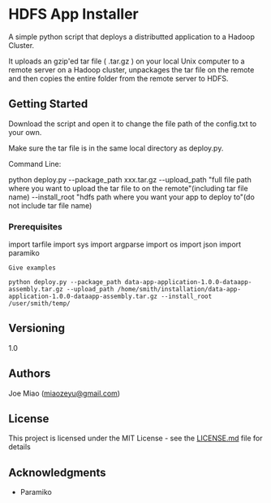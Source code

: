 # HDFS App Installer

A simple python script that deploys a distributted application to a Hadoop Cluster. 

It uploads an gzip'ed tar file ( .tar.gz ) on your local Unix computer to a remote server on a Hadoop cluster, unpackages the tar file on the remote and then copies the entire folder from the remote server to HDFS.

## Getting Started

Download the script and open it to change the file path of the config.txt
to your own.

Make sure the tar file is in the same local directory as deploy.py.

Command Line:

python deploy.py --package_path xxx.tar.gz --upload_path "full file path where you want to upload the tar file to on the remote"(including tar file name) --install_root "hdfs path where you want your app to deploy to"(do not include tar file name)

### Prerequisites

import tarfile
import sys
import argparse
import os
import json
import paramiko

```
Give examples

python deploy.py --package_path data-app-application-1.0.0-dataapp-assembly.tar.gz --upload_path /home/smith/installation/data-app-application-1.0.0-dataapp-assembly.tar.gz --install_root /user/smith/temp/

```

## Versioning

1.0

## Authors

Joe Miao (miaozeyu@gmail.com)


## License

This project is licensed under the MIT License - see the [LICENSE.md](LICENSE.md) file for details

## Acknowledgments

* Paramiko
